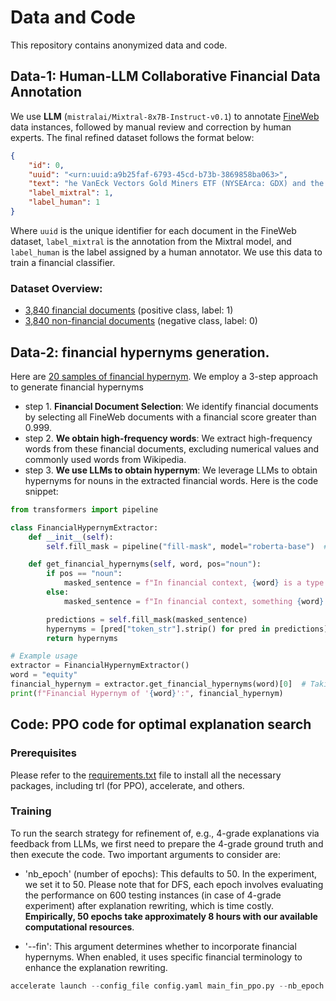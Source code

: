 # Data and Code
This repository contains anonymized data and code. 

## Data-1: Human-LLM Collaborative Financial Data Annotation
We use **LLM** (`mistralai/Mixtral-8x7B-Instruct-v0.1`) to annotate [FineWeb](data) data instances, followed by manual review and correction by human experts. The final refined dataset follows the format below:

```json
{
    "id": 0,
    "uuid": "<urn:uuid:a9b25faf-6793-45cd-b73b-3869858ba063>",
    "text": "he VanEck Vectors Gold Miners ETF (NYSEArca: GDX) and the VanEck Vectors Gold Miners...",
    "label_mixtral": 1,
    "label_human": 1
}
```
Where `uuid` is the unique identifier for each document in the FineWeb dataset, `label_mixtral` is the annotation from the Mixtral model, and `label_human` is the label assigned by a human annotator. We use this data to train a financial classifier.
### Dataset Overview:
- [3,840 financial documents](https://github.com/code4nlp1713/code/blob/main/financial_human_anno_doc.json) (positive class, label: 1)
- [3,840 non-financial documents](https://github.com/code4nlp1713/code/blob/main/non_financial_human_anno_doc.json) (negative class, label: 0)

## Data-2: financial hypernyms generation.
Here are [20 samples of financial hypernym](https://github.com/code4nlp1713/code/blob/main/financial_hypernym.txt). 
We employ a 3-step approach to generate financial hypernyms
- step 1. **Financial Document Selection**: We identify financial documents by selecting all FineWeb documents with a financial score greater than 0.999.
- step 2. **We obtain high-frequency words**: We extract high-frequency words from these financial documents, excluding numerical values and commonly used words from Wikipedia.
- step 3. **We use LLMs to obtain hypernym**: We leverage LLMs to obtain hypernyms for nouns in the extracted financial words. Here is the code snippet:
```python
from transformers import pipeline

class FinancialHypernymExtractor:
    def __init__(self):
        self.fill_mask = pipeline("fill-mask", model="roberta-base")  # Using RoBERTa-base model

    def get_financial_hypernyms(self, word, pos="noun"):
        if pos == "noun":
            masked_sentence = f"In financial context, {word} is a type of <mask>."
        else:  
            masked_sentence = f"In financial context, something {word} is <mask>."

        predictions = self.fill_mask(masked_sentence)
        hypernyms = [pred["token_str"].strip() for pred in predictions]  # Cleaning spaces
        return hypernyms

# Example usage
extractor = FinancialHypernymExtractor()
word = "equity"
financial_hypernym = extractor.get_financial_hypernyms(word)[0]  # Taking the top result
print(f"Financial Hypernym of '{word}':", financial_hypernym)
```

## Code: PPO code for optimal explanation search
### Prerequisites
Please refer to the [requirements.txt](https://github.com/code4nlp1713/code/blob/main/requirements.txt) file to install all the necessary packages, including trl (for PPO), accelerate, and others.

### Training
To run the search strategy for refinement of, e.g., 4-grade explanations via feedback from LLMs, we first need to prepare the 4-grade ground truth and then execute the code. Two important arguments to consider are:

 - 'nb_epoch' (number of epochs): This defaults to 50. In the experiment, we set it to 50. Please note that for DFS, each epoch involves evaluating the performance on 600 testing instances (in case of 4-grade experiment) after explanation rewriting, which is time costly. **Empirically, 50 epochs take approximately 8 hours with our available computational resources**.

 - '--fin': This argument determines whether to incorporate financial hypernyms. When enabled, it uses specific financial terminology to enhance the explanation rewriting.

```python
accelerate launch --config_file config.yaml main_fin_ppo.py --nb_epoch 50 --fin 
```
